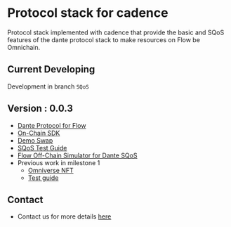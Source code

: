 # Protocol stack for cadence
Protocol stack implemented with cadence that provide the basic and SQoS features of the dante protocol stack to make resources on Flow be Omnichain.

## Current Developing
Development in branch `SQoS`

## Version : 0.0.3
- [Dante Protocol for Flow](./contracts/)
- [On-Chain SDK](https://github.com/dantenetwork/flow-sdk/tree/SQoS)
- [Demo Swap](./omniverseSwap/README.md)
- [SQoS Test Guide](./test/SQoS-Test/README.md)
- [Flow Off-Chain Simulator for Dante SQoS](https://github.com/dantenetwork/flow-off-chain/tree/SQoS)
- Previous work in milestone 1
    - [Omniverse NFT](./omniverseNFT/)
    - [Test guide](./test/README.md)


## Contact
* Contact us for more details [here](https://linktr.ee/dantenetwork)
